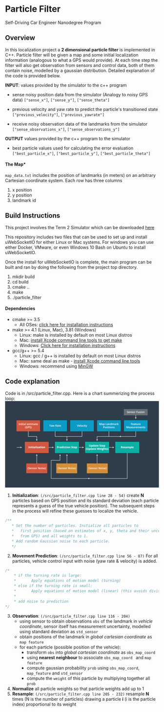 # Particle Filter
Self-Driving Car Engineer Nanodegree Program

[//]: # "Image References"

[image1]: ./images/summary.png

## Overview
In this localization project a **2 dimensional particle filter** is implemented in C++. Particle filter will be given a map and some initial localization information (analogous to what a GPS would provide). At each time step the filter will also get observation from sensors and control data, both of them contain noise, modelled by a gaussian distribution. Detailed explanation of the code is provided below.

**INPUT**: values provided by the simulator to the c++ program

- sense noisy position data from the simulator (Analogy to noisy GPS data)
  `["sense_x"]`, `["sense_y"]`, `["sense_theta"]`

- previous velocity and yaw rate to predict the particle's transitioned state
  `["previous_velocity"]`, `["previous_yawrate"]`

- receive noisy observation data of the landmarks from the simulator
  `["sense_observations_x"]`, `["sense_observations_y"]`


**OUTPUT** values provided by the c++ program to the simulator

- best particle values used for calculating the error evaluation
  `["best_particle_x"]`, `["best_particle_y"]`, `["best_particle_theta"]`

#### The Map*
`map_data.txt` includes the position of landmarks (in meters) on an arbitrary Cartesian coordinate system. Each row has three columns
1. x position
2. y position
3. landmark id

## Build Instructions
This project involves the Term 2 Simulator which can be downloaded [here](https://github.com/udacity/self-driving-car-sim/releases)

This repository includes two files that can be used to set up and install uWebSocketIO for either Linux or Mac systems. For windows you can use either Docker, VMware, or even Windows 10 Bash on Ubuntu to install uWebSocketIO.

Once the install for uWebSocketIO is complete, the main program can be built and ran by doing the following from the project top directory.

1. mkdir build
2. cd build
3. cmake ..
4. make
5. ./particle_filter

#### Dependencies

* cmake >= 3.5
  * All OSes: [click here for installation instructions](https://cmake.org/install/)
* make >= 4.1 (Linux, Mac), 3.81 (Windows)
  * Linux: make is installed by default on most Linux distros
  * Mac: [install Xcode command line tools to get make](https://developer.apple.com/xcode/features/)
  * Windows: [Click here for installation instructions](http://gnuwin32.sourceforge.net/packages/make.htm)
* gcc/g++ >= 5.4
  * Linux: gcc / g++ is installed by default on most Linux distros
  * Mac: same deal as make - [install Xcode command line tools](https://developer.apple.com/xcode/features/)
  * Windows: recommend using [MinGW](http://www.mingw.org/)

## Code explanation
Code is in /src/particle_filter.cpp. Here is a chart summerizing the process loop:
![alt text][image1]

1. **Initialization**: `(/src/particle_filter.cpp line 28 - 54)`
    create **N** particles based on GPS position and its standard deviation (each particle represents a guess of the true vehicle position). The subsequent steps in the process will refine these guesses to localize the vehicle.
```cpp
/**
   * Set the number of particles. Initialize all particles to 
   *   first position (based on estimates of x, y, theta and their uncertainties
   *   from GPS) and all weights to 1. 
   * Add random Gaussian noise to each particle.
   */
```
2. **Movement Prediction**: `(/src/particle_filter.cpp line 56 - 87)`
    For all particles, vehicle control input with noise (yaw rate & velocity) is added.
```cpp
/*
    * if the turning rate is large:
    *       Apply equations of motion model (turning)
    * else if the turning rate is small:
    *       Apply equations of motion model (linear) (this avoids division by zero error)
    * 
    * add noise to prediction
*/
```
3. **Observation**: `(/src/particle_filter.cpp line 116 - 204)`
    - using sensor to obtain observations `obs` of the landmark in *vehicle coordinate*, sensor itself has measurement uncertainty, modelled using standard deviation as `std_sensor`
    - obtain positions of the landmark in *global cartesian coordinate* as `map feature`
    - for each particle (possible position of the vehicle):
        - transform `obs` into *global cartesian coordinate* as `obs_map_coord`
        - using **nearest neighbour** to associate `obs_map_coord ` and `map feature`
        - compute gaussian probability `prob` using `obs_map_coord`, `map_feature` and `std_sensor`
        - compute the `weight` of this particle by multiplying together all `prob`
4. **Normalize** all particle weights so that particle weights add up to 1
5. **Resample**: `(/src/particle_filter.cpp line 205 - 232)`
    resample **N** times (N is the number of particles) drawing a particle **i** (i is the particle index) proportional to its weight

